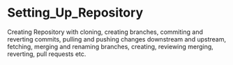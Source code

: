 # Setting_Up_Repository
Creating Repository with cloning, creating branches, commiting and reverting commits, pulling and pushing changes downstream and upstream, fetching, merging and renaming branches, creating, reviewing merging, reverting, pull requests etc.
